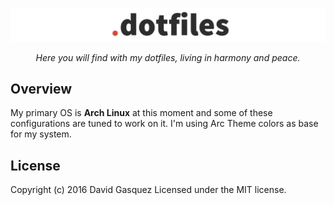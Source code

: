 ![logo](/assets/logo.png)

<p align="center">
    <i>Here you will find with my dotfiles, living in harmony and peace.</i>
</p>

## Overview
My primary OS is **Arch Linux** at this moment and some of these configurations
are tuned to work on it. I'm using Arc Theme colors as base for my system.

## License
Copyright (c) 2016 David Gasquez
Licensed under the MIT license.

